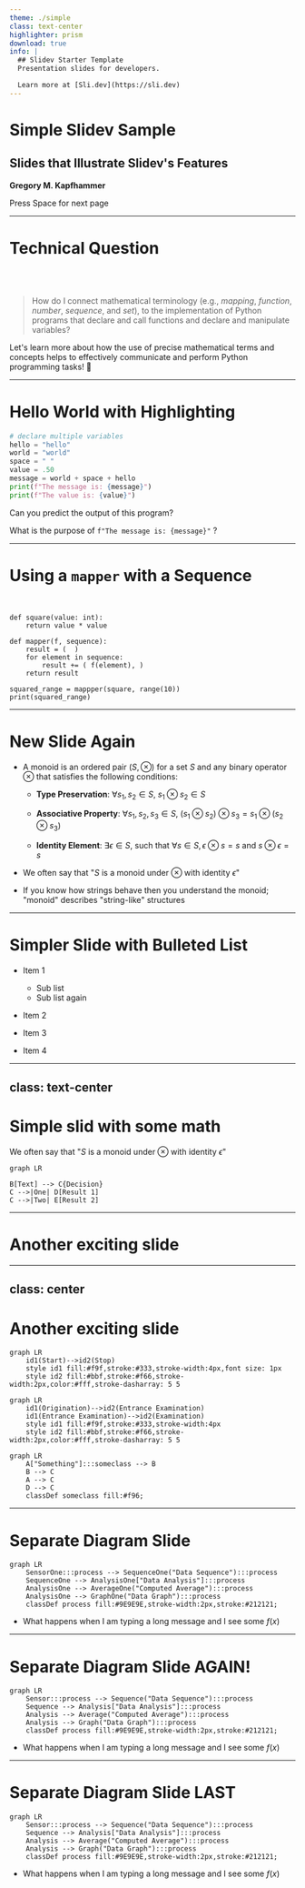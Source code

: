 ```yaml
---
theme: ./simple
class: text-center
highlighter: prism
download: true
info: |
  ## Slidev Starter Template
  Presentation slides for developers.

  Learn more at [Sli.dev](https://sli.dev)
---
```


# Simple Slidev Sample

## Slides that Illustrate Slidev's Features

**Gregory M. Kapfhammer**

<div class="pt-12">
  <span @click="$slidev.nav.next" class="px-2 p-1 rounded cursor-pointer" hover="bg-black bg-opacity-30">
    Press Space for next page <carbon:arrow-right class="inline"/>
  </span>
</div>

<a href="https://github.com/gkapfham/simple-slidev-sample" target="_blank" alt="GitHub"
  class="abs-br m-6 text-xl icon-btn opacity-100 !border-none !hover:text-dark-500">
  <carbon-logo-github />
</a>

---

# Technical Question

<br>
<br>

> How do I connect mathematical terminology (e.g., *mapping*, *function*,
> *number*, *sequence*, and *set*), to the implementation of Python
> programs that declare and call functions and declare and manipulate
> variables?

<div class="absolute top-80 -left-10 px-40 text-center">

Let's learn more about how the use of precise mathematical terms and concepts
helps to effectively communicate and perform Python programming tasks! 🚀

</div>

---

# Hello World with Highlighting

```python {all|1|2-5|6|7-8|all}
# declare multiple variables
hello = "hello"
world = "world"
space = " "
value = .50
message = world + space + hello
print(f"The message is: {message}")
print(f"The value is: {value}")
```

<v-clicks>

<div class="absolute top-100 text-5xl font-extrabold bold-text">

<p class = "bold">
  Can you predict the output of this program?
</p>

<p class = "bold">
What is the purpose of <code>f"The message is: {message}"</code> ?
</p>

</div>

</v-clicks>

---

# Using a <code class="tight">mapper</code> with a Sequence

<br>

```python{all|1-3|4-9|10-12|all}
def square(value: int):
    return value * value

def mapper(f, sequence):
    result = (  )
    for element in sequence:
        result += ( f(element), )
    return result

squared_range = mappper(square, range(10))
print(squared_range)

```

<style>
</style>

---

# New Slide Again

<v-clicks>

- A monoid is an ordered pair $(S, \otimes)$ for a set $S$ and any binary
operator $\otimes$ that satisfies the following conditions:


    - **Type Preservation**: $\forall s_1, s_2 \in S$, $s_1 \otimes
                  s_2 \in S$

    - **Associative Property**: $\forall s_1, s_2, s_3 \in S$, $(s_1
                  \otimes s_2) \otimes s_3 = s_1 \otimes (s_2 \otimes s_3)$

    - **Identity Element**: $\exists \epsilon \in S$, such that
        $\forall s \in S, \epsilon \otimes s = s$ and
        $s \otimes \epsilon = s$

-   We often say that "$S$ is a monoid under $\otimes$ with identity
    $\epsilon$"

-   If you know how strings behave then you understand the monoid;
"monoid" describes "string-like" structures

</v-clicks>

---

# Simpler Slide with Bulleted List

<v-clicks>

- Item 1

  - Sub list
  - Sub list again

- Item 2
- Item 3
- Item 4

</v-clicks>

<div class="grid grid-cols-2 gap-x-1">

<uim-rocket class="text-8xl text-orange-400" />

<arrow x1="180" y1="420" x2="480" y2="420" color="#1c1c1c" width="3" arrowSize="1" />

<uim-rocket class="text-8xl text-orange-400" />

</div>

---
class: text-center
---

# Simple slid with some math

<v-click>

We often say that "$S$ is a monoid under $\otimes$ with identity $\epsilon$"

</v-click>

<v-click>

```mermaid {scale: 1.0}
graph LR

B[Text] --> C{Decision}
C -->|One| D[Result 1]
C -->|Two| E[Result 2]
```

</v-click>

---

# Another exciting slide

<AutoFitText :max="80" :min="100" modelValue="How did I meet Mathew?"/>

---
class: center
---

# Another exciting slide

<div class="grid grid-cols-2 gap-x-1">


```mermaid {scale: 1.0, fontSize: 10}
graph LR
    id1(Start)-->id2(Stop)
    style id1 fill:#f9f,stroke:#333,stroke-width:4px,font size: 1px
    style id2 fill:#bbf,stroke:#f66,stroke-width:2px,color:#fff,stroke-dasharray: 5 5
```

```mermaid {scale: 1.0}
graph LR
    id1(Origination)-->id2(Entrance Examination)
    id1(Entrance Examination)-->id2(Examination)
    style id1 fill:#f9f,stroke:#333,stroke-width:4px
    style id2 fill:#bbf,stroke:#f66,stroke-width:2px,color:#fff,stroke-dasharray: 5 5
```

```mermaid {scale: 1.0}
graph LR
    A["Something"]:::someclass --> B
    B --> C
    A --> C
    D --> C
    classDef someclass fill:#f96;

```

</div>

---

# Separate Diagram Slide

<div class="absolute top-30 left-40">

```mermaid {scale: 1.0}
graph LR
    SensorOne:::process --> SequenceOne("Data Sequence"):::process
    SequenceOne --> AnalysisOne["Data Analysis"]:::process
    AnalysisOne --> AverageOne("Computed Average"):::process
    AnalysisOne --> GraphOne("Data Graph"):::process
    classDef process fill:#9E9E9E,stroke-width:2px,stroke:#212121;
```

</div>

<div class="absolute top-80 left-20">

- What happens when I am typing a long message and I see some $f(x)$

</div>

---

# Separate Diagram Slide AGAIN!

<div class="container mx-auto px-25 py-5">

```mermaid {scale: 1.0}
graph LR
    Sensor:::process --> Sequence("Data Sequence"):::process
    Sequence --> Analysis["Data Analysis"]:::process
    Analysis --> Average("Computed Average"):::process
    Analysis --> Graph("Data Graph"):::process
    classDef process fill:#9E9E9E,stroke-width:2px,stroke:#212121;
```

</div>

<div class="absolute top-80 left-20">

- What happens when I am typing a long message and I see some $f(x)$

</div>

---

# Separate Diagram Slide LAST

<div class="absolute top-30 left-40">

```mermaid {scale: 1.0}
graph LR
    Sensor:::process --> Sequence("Data Sequence"):::process
    Sequence --> Analysis["Data Analysis"]:::process
    Analysis --> Average("Computed Average"):::process
    Analysis --> Graph("Data Graph"):::process
    classDef process fill:#9E9E9E,stroke-width:2px,stroke:#212121;
```

</div>

<div class="absolute top-80 left-20">

- What happens when I am typing a long message and I see some $f(x)$

</div>

